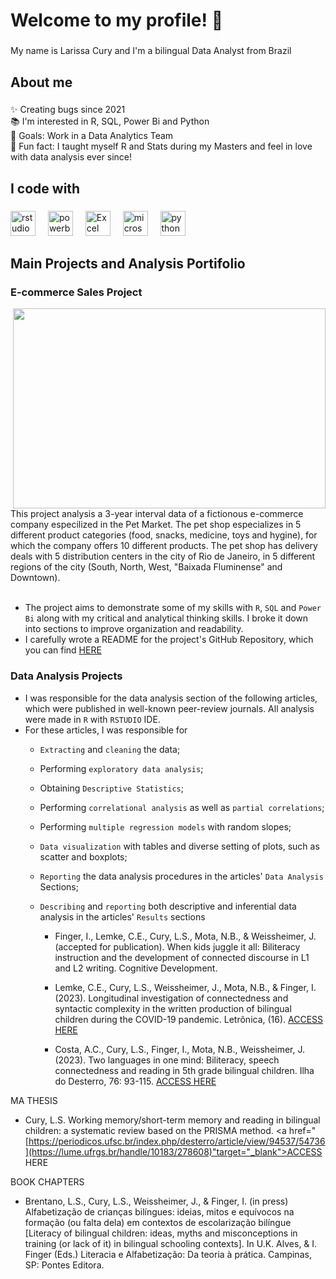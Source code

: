 <h1 align="left">Welcome to my profile! 👋 </h1>

###

<p align="left">My name is Larissa Cury and I'm a bilingual Data Analyst from Brazil</p>

###

<h2 align="left">About me</h2>

###

<p align="left">✨ Creating bugs since 2021<br>📚 I'm interested in R, SQL, Power Bi and Python<br>🎯 Goals: Work in a Data Analytics Team<br>🎲 Fun fact: I taught myself R and Stats during my Masters and feel in love with data analysis ever since!</p>

###

<h2 align="left">I code with</h2>

###

<div align="left">
  <img src="https://cdn.jsdelivr.net/gh/devicons/devicon/icons/rstudio/rstudio-original.svg" height="40" alt="rstudio logo"  />
  <img width="12" />
  <img src="https://upload.wikimedia.org/wikipedia/commons/c/cf/New_Power_BI_Logo.svg" height="40" alt="powerbi logo" />
  <img width="12" />
  <img src="https://img.icons8.com/?size=100&id=UECmBSgBOvPT&format=png&color=000000" alt="Excel logo"  height="40" />
  <img width="12" />
  <img src="https://cdn.jsdelivr.net/gh/devicons/devicon/icons/microsoftsqlserver/microsoftsqlserver-plain.svg" height="40" alt="microsoftsqlserver logo"  />
  <img width="12" />
  <img src="https://cdn.jsdelivr.net/gh/devicons/devicon/icons/python/python-original.svg" height="40" alt="python logo"  />
  
</div>

## Main Projects and Analysis Portifolio


### E-commerce Sales Project 
<img align="right" width="500" height="320" src="https://drive.google.com/uc?id=1dP7f8_ORmpAoVGIVIE5zeCCNPmubNNJJ">
This project analysis a 3-year interval data of a fictionous e-commerce company especilized in the Pet Market. The pet shop especializes in 5 different product categories (food, snacks, medicine, toys and hygine), for which the company offers 10 different products. The pet shop has delivery deals with 5 distribution centers in the city of Rio de Janeiro, in 5 different regions of the city (South, North, West, "Baixada Fluminense" and Downtown).
<br><br>

* The project aims to demonstrate some of my skills with `R`, `SQL` and `Power Bi` along with my critical and analytical thinking skills. I broke it down into sections to improve organization and readability. 
* I carefully wrote a README for the project's GitHub Repository, which you can find <a href="https://github.com/Larissa-Cury/E-commerceProject/tree/main" target="_blank">HERE</a>

###  Data Analysis Projects 

* I was responsible for the data analysis section of the following articles, which were published in well-known peer-review journals. All analysis were made in `R` with `RSTUDIO` IDE.
* For these articles, I was responsible for
   - `Extracting` and `cleaning` the data;
   - Performing `exploratory data analysis`;
   - Obtaining `Descriptive Statistics`;
   - Performing `correlational analysis` as well as `partial correlations`;
   - Performing `multiple regression models` with random slopes;
   - `Data visualization` with tables and diverse setting of plots, such as scatter and boxplots;
   - `Reporting` the data analysis procedures in the articles' `Data Analysis` Sections;
   - `Describing` and `reporting` both descriptive and inferential data analysis in the articles' `Results` sections


      - Finger, I., Lemke, C.E., Cury, L.S., Mota, N.B., & Weissheimer, J. (accepted for publication). When kids juggle it all: Biliteracy instruction and the development of connected discourse in L1 and L2 writing. Cognitive Development.
  
      - Lemke, C.E., Cury, L.S., Weissheimer, J., Mota, N.B., & Finger, I. (2023). Longitudinal investigation of connectedness and syntactic complexity in the written production of bilingual children during the COVID-19 pandemic. Letrônica, (16). <a href="https://revistaseletronicas.pucrs.br/letronica/article/view/44413/28234" target="_blank">ACCESS HERE</a>
      - Costa, A.C., Cury, L.S., Finger, I., Mota, N.B., Weissheimer, J. (2023). Two languages in one mind: Biliteracy, speech connectedness and reading in 5th grade bilingual children. Ilha do Desterro, 76: 93-115. <a href="https://periodicos.ufsc.br/index.php/desterro/article/view/94537/54736" target="_blank">ACCESS HERE</a>

MA THESIS

   - Cury, L.S. Working memory/short-term memory and reading in bilingual children: a systematic review based on the PRISMA method. <a href="[https://periodicos.ufsc.br/index.php/desterro/article/view/94537/54736](https://lume.ufrgs.br/handle/10183/278608)"target="_blank">ACCESS HERE</a>

BOOK CHAPTERS

   - Brentano, L.S., Cury, L.S., Weissheimer, J., & Finger, I. (in press) Alfabetização de crianças bilíngues: ideias, mitos e equívocos na formação (ou falta dela) em contextos de escolarização bilíngue [Literacy of bilingual children: ideas, myths and misconceptions in training (or lack of it) in bilingual schooling contexts]. In U.K. Alves, & I. Finger (Eds.) Literacia e Alfabetização: Da teoria à prática. Campinas, SP: Pontes Editora.

<!--
-- Hi there 👋


**Larissa-Cury/larissa-cury** is a ✨ _special_ ✨ repository because its `README.md` (this file) appears on your GitHub profile.

Here are some ideas to get you started:

- 🔭 I’m currently working on ...
- 🌱 I’m currently learning ...
- 👯 I’m looking to collaborate on ...
- 🤔 I’m looking for help with ...
- 💬 Ask me about ...
- 📫 How to reach me: ...
- 😄 Pronouns: ...
- ⚡ Fun fact: ...
-->

